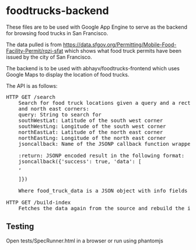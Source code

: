 foodtrucks-backend
==================

These files are to be used with Google App Engine to serve as the backend for browsing food trucks in San Francisco.

The data pulled is from https://data.sfgov.org/Permitting/Mobile-Food-Facility-Permit/rqzj-sfat which shows what
food truck permits have been issued by the city of San Francisco.

The backend is to be used with abhayv/foodtrucks-frontend which uses Google Maps to display the location of
food trucks.

The API is as follows:
<pre>
HTTP GET /search
    Search for food truck locations given a query and a rectangular area defined by coordinates of the south west
    and north east corners:
    query: String to search for
    southWestLat: Latitude of the south west corner
    southWestLng: Longitude of the south west corner
    northEastLat: Latitude of the north east corner
    northEastLng: Longitude of the north east corner
    jsoncallback: Name of the JSONP callback function wrapper

    :return: JSONP encoded result in the following format:
    jsoncallback({'success': true, 'data': [
    <food_truck_data_1>,
    <food_truck_data_2>
    ]})

    Where food_truck_data is a JSON object with info fields described in http://data.sfgov.org/resource/rqzj-sfat.json

HTTP GET /build-index
    Fetches the data again from the source and rebuild the index
</pre>

Testing
-------

Open tests/SpecRunner.html in a browser or run using phantomjs
